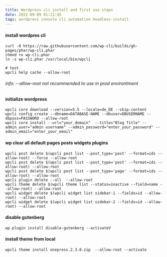 ```yaml
---
title: Wordpress cli install and first use steps
date: 2022-09-09 01:21:45
tags: wordpress console cli automation headless-install
---
```


#### install wordpres cli 
```
curl -O https://raw.githubusercontent.com/wp-cli/builds/gh-pages/phar/wp-cli.phar
chmod +x wp-cli.phar
ln -s wp-cli.phar /usr/local/bin/wpcli

# test
wpcli help cache --allow-root 

```
###### info: --allow-root not recommended to use in prod environtment

#### initialize wordpress
```
wpcli core download --version=5.5 --locale=de_DE --skip-content
wpcli config create --dbname=DATABASE-NAME --dbuser=DBUSERNAME --dbpass=PASSWORD --allow-root
wpcli core install --url="your_domain"  --title="Blog Title" --admin_user="admin username" --admin_password="enter_your_password" --admin_email="enter_your_email"
```
#### wp clear all default pages posts widgets plugins

```
wpcli post delete $(wpcli post list --post_type='post' --format=ids --allow-root) --force --allow-root
wpcli post delete $(wpcli post list --post_type='post' --format=ids --allow-root) --allow-root
wpcli post delete $(wpcli post list --post_type='page' --format=ids --allow-root) --allow-root
wpcli plugin delete --all  --allow-root
wpcli theme delete $(wpcli theme list --status=inactive --field=name --allow-root) --allow-root
wpcli widget delete $(wpcli widget list sidebar-1 --fields=id --allow-root) --allow-root
wpcli widget delete $(wpcli widget list sidebar-2 --fields=id --allow-root) --allow-root

```
#### disable gutenberg
```
wp plugin install disable-gutenberg --activateV
```

#### install theme from local
```
wpcli theme install onepress.2.3.0.zip  --allow-root --activate
```
